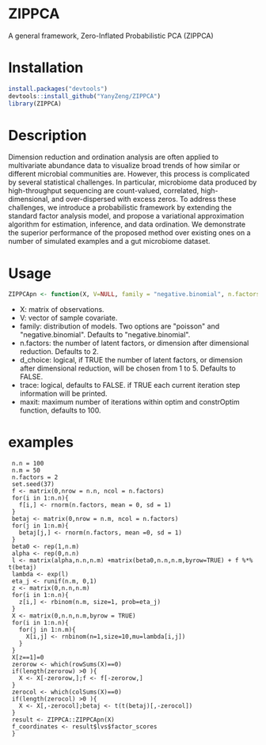 # ZIPPCA
A general framework, Zero-Inflated Probabilistic PCA (ZIPPCA)

# Installation
```r
install.packages("devtools")  
devtools::install_github("YanyZeng/ZIPPCA")  
library(ZIPPCA) 
```

# Description
Dimension reduction and ordination analysis are often applied to multivariate abundance data to visualize broad trends of how similar or different microbial communities are. However, this process is complicated by several statistical challenges. In particular, microbiome data produced by high-throughput sequencing are count-valued, correlated, high-dimensional, and over-dispersed with excess zeros. To address these challenges, we introduce a probabilistic framework by extending the standard factor analysis model, and propose a variational approximation algorithm for estimation, inference, and data ordination. We demonstrate the superior performance of the proposed method over existing ones on a number of simulated examples and a gut microbiome dataset.

# Usage
```r
ZIPPCApn <- function(X, V=NULL, family = "negative.binomial", n.factors=2, d_choice=FALSE, trace = FALSE, maxit = 100)
```
* X: matrix of observations.
* V: vector of sample covariate.
* family: distribution of models. Two options are "poisson" and "negative.binomial". Defaults to "negative.binomial".
* n.factors: the number of latent factors, or dimension after dimensional reduction. Defaults to 2.
* d_choice: logical, if TRUE the number of latent factors, or dimension after dimensional reduction, will be chosen from 1 to 5. Defaults to FALSE.
* trace: logical, defaults to FALSE. if TRUE each current iteration step information will be printed.
* maxit: maximum number of iterations within optim and constrOptim function, defaults to 100.

# examples
```
 n.n = 100
 n.m = 50
 n.factors = 2
 set.seed(37)
 f <- matrix(0,nrow = n.n, ncol = n.factors)
 for(i in 1:n.n){
   f[i,] <- rnorm(n.factors, mean = 0, sd = 1)
 }
 betaj <- matrix(0,nrow = n.m, ncol = n.factors)
 for(j in 1:n.m){
   betaj[j,] <- rnorm(n.factors, mean =0, sd = 1)
 }
 beta0 <- rep(1,n.m)
 alpha <- rep(0,n.n)
 l <- matrix(alpha,n.n,n.m) +matrix(beta0,n.n,n.m,byrow=TRUE) + f %*% t(betaj)
 lambda <- exp(l)
 eta_j <- runif(n.m, 0,1)
 z <- matrix(0,n.n,n.m)
 for(i in 1:n.n){
   z[i,] <- rbinom(n.m, size=1, prob=eta_j)
 }
 X <- matrix(0,n.n,n.m,byrow = TRUE)
 for(i in 1:n.n){
   for(j in 1:n.m){
     X[i,j] <- rnbinom(n=1,size=10,mu=lambda[i,j])
   }
 }
 X[z==1]=0
 zerorow <- which(rowSums(X)==0)
 if(length(zerorow) >0 ){
   X <- X[-zerorow,];f <- f[-zerorow,]
 }
 zerocol <- which(colSums(X)==0)
 if(length(zerocol) >0 ){
   X <- X[,-zerocol];betaj <- t(t(betaj)[,-zerocol])
 }
 result <- ZIPPCA::ZIPPCApn(X)
 f_coordinates <- result$lvs$factor_scores
 }
 ```
